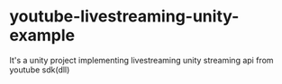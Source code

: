 # youtube-livestreaming-unity-example
It's a unity project implementing livestreaming unity streaming api from youtube sdk(dll)
